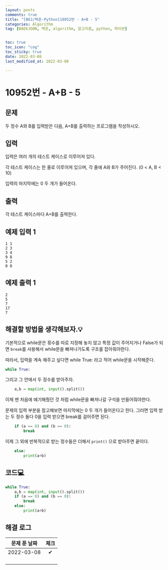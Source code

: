 ```yaml
---
layout: posts
comments: true
title: "[BOJ/백준-Python]10952번 - A+B - 5"
categories: Algorithm
tag: [BAEKJOON, 백준, algorithm, 알고리즘, python, 파이썬]


toc: true
toc_icon: "cog"
toc_sticky: true
date: 2022-03-08
last_modified_at: 2022-03-08

---
```




# 10952번 - A+B - 5



## 문제

두 정수 A와 B를 입력받은 다음, A+B를 출력하는 프로그램을 작성하시오.



## 입력

입력은 여러 개의 테스트 케이스로 이루어져 있다.

각 테스트 케이스는 한 줄로 이루어져 있으며, 각 줄에 A와 B가 주어진다. (0 < A, B < 10)

입력의 마지막에는 0 두 개가 들어온다.



## 출력

각 테스트 케이스마다 A+B를 출력한다.



## 예제 입력 1 

```
1 1
2 3
3 4
9 8
5 2
0 0
```



## 예제 출력 1

```
2
5
7
17
7
```



##  해결할 방법을 생각해보자.💡

기본적으로 while문은 횟수를 따로 지정해 놓지 않고 특정 값이 주어지거나 False가 되면 `break`를 사용해서 while문을 빠져나가도록 구조를 잡아줘야한다.

따라서, 입력을 계속 해주고 싶다면 while True: 라고 적어 while문을 시작해준다.

```python
while True:
```

그리고 그 안에서 두 정수를 받아주자.

```python
	a,b = map(int, input().split())
```

이제 맨 처음에 얘기해줬던 것 처럼 while문을 빠져나갈 구석을 만들어줘야한다.

문제의 입력 부분을 참고해보면 마지막에는 0 두 개가 들어온다고 한다. 그러면 입력 받는 두 정수 둘다 0을 입력 받으면 break를 걸어주면 된다.

```python
	if (a == 0) and (b == 0):
        break
```

이제 그 외에 반복적으로 받는 정수들은  더해서 `print()` 으로 받아주면 끝이다.

```python
	else:
        print(a+b)
```

 



## 코드💻

```python
while True:
    a,b = map(int, input().split())
    if (a == 0) and (b == 0):
        break
    else:
        print(a+b)
```





## 해결 로그 

| 문제 푼 날짜 | 체크 |
| :----------: | :--: |
|  2022-03-08  |  ✔   |
|              |      |
|              |      |
|              |      |
|              |      |



